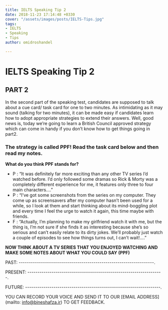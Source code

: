 ```yaml
---
title: IELTS Speaking Tip 2
date: 2018-11-23 17:14:48 +0330
cover: "/assets/images/posts/IELTS-Tips.jpg"
tags:
- IELTS
- Speaking
- Tips
author: omidroshandel

---
```

# IELTS Speaking Tip 2

## PART 2 

In the second part of the speaking test, candidates are supposed to talk about a cue card/ task card for one to two minutes. As intimidating as it may sound (talking for two minutes), it can be made easy if candidates learn how to adopt appropriate strategies to extend their answers. Well, good news is, today we’re going to learn a British Council approved strategy which can come in handy if you don’t know how to get things going in part2. 

### The strategy is called PPF! Read the task card below and then read my notes. 

**What do you think PPF stands for?** 

* P :  “It was definitely far more exciting than any other TV series I’d watched before. I’d only followed some dramas so Rick & Morty was a completely different experience for me, it features only three to four main characters….”
* P : “I’ve got some screenshots from the series on my computer. They come up as screensavers after my computer hasn’t been used for a while, so I look at them and start thinking about its mind-boggling plot and every time I feel the urge to watch it again, this time maybe with friends. 
* F : “Actually, I’m planning to make my girlfriend watch it with me, but the thing is, I’m not sure if she finds it as interesting because she’s so serious and can’t easily relate to its dirty jokes. We’ll probably just watch a couple of episodes to see how things turns out, I can’t wait!....”

**NOW THINK ABOUT A TV SERIES THAT YOU ENJOYED WATCHING AND MAKE SOME NOTES ABOUT WHAT YOU COULD SAY (PPF)**

PAST:                        -------------------------------------------------------------------.

PRESENT:               -------------------------------------------------------------------.

FUTURE:                -------------------------------------------------------------------.


YOU CAN RECORD YOUR VOICE AND SEND IT TO OUR [EMAIL ADDRESS](mailto: info@bineshafza.ir) TO GET FEEDBACK.